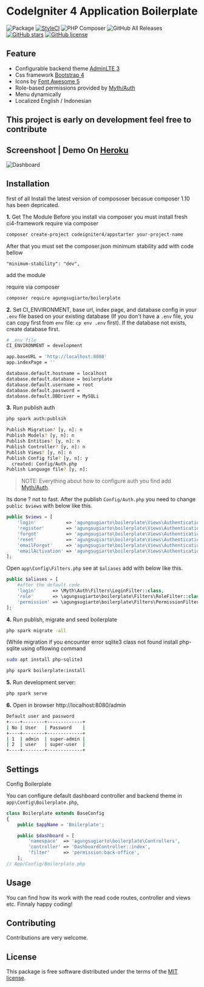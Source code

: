 
CodeIgniter 4 Application Boilerplate
=====================================
![Package](https://img.shields.io/badge/Package-agungsugiarto%2Fboilerplate-light.svg)
[![StyleCI](https://github.styleci.io/repos/243432201/shield?branch=master)](https://github.styleci.io/repos/243432201)
![PHP Composer](https://github.com/agungsugiarto/boilerplate/workflows/PHP%20Composer/badge.svg)
![GitHub All Releases](https://img.shields.io/github/downloads/agungsugiarto/boilerplate/total)
[![GitHub stars](https://img.shields.io/github/stars/agungsugiarto/boilerplate)](https://github.com/agungsugiarto/boilerplate/stargazers)
[![GitHub license](https://img.shields.io/github/license/agungsugiarto/boilerplate)](https://github.com/agungsugiarto/boilerplate/blob/master/LICENSE.md)

Feature
-------
* Configurable backend theme [AdminLTE 3](https://adminlte.io/docs/3.0/)
* Css framework [Bootstrap 4](https://getbootstrap.com/)
* Icons by [Font Awesome 5](https://fontawesome.com/)
* Role-based permissions provided by [Myth/Auth](https://github.com/lonnieezell/myth-auth)
* Menu dynamically
* Localized English / Indonesian

This project is early on development feel free to contribute
------------------------------------------------------------
Screenshoot | Demo On [Heroku](https://boilerplate-codeigniter4.herokuapp.com/)
-------------------------------------------------------------------------------
![Dashboard](.github/dashboard.png?raw=true)

Installation
------------
first of all Install the latest version of compososer becasue composer 1.10 has been depricated.

**1.** Get The Module
Before you install via composer you must install fresh ci4-framework 
 require via composer

```bash
composer create-project codeigniter4/appstarter your-project-name
```
After that you must set the composer.json minimum stability add with code bellow
```
"minimum-stability": "dev",
```
 
 add the module
 
 require via composer

```bash
composer require agungsugiarto/boilerplate
```

**2.** Set CI_ENVIRONMENT, base url, index page, and database config in your `.env` file based on your existing database (If you don't have a `.env` file, you can copy first from `env` file: `cp env .env` first). If the database not exists, create database first.

```bash
# .env file
CI_ENVIRONMENT = development

app.baseURL = 'http://localhost:8080'
app.indexPage = ''

database.default.hostname = localhost
database.default.database = boilerplate
database.default.username = root
database.default.password =
database.default.DBDriver = MySQLi
```
**3.** Run publish auth
```bash
php spark auth:publsih

Publish Migration? [y, n]: n
Publish Models? [y, n]: n
Publish Entities? [y, n]: n
Publish Controller? [y, n]: n
Publish Views? [y, n]: n
Publish Config file? [y, n]: y
  created: Config/Auth.php
Publish Language file? [y, n]:
```

> NOTE: Everything about how to configure auth you find add [Myth/Auth](https://github.com/lonnieezell/myth-auth).


Its done ? not to fast. After the publish `Config/Auth.php` you need to change
`public $views` with below like this.
```php
public $views = [
    'login'           => 'agungsugiarto\boilerplate\Views\Authentication\login',
    'register'        => 'agungsugiarto\boilerplate\Views\Authentication\register',
    'forgot'          => 'agungsugiarto\boilerplate\Views\Authentication\forgot',
    'reset'           => 'agungsugiarto\boilerplate\Views\Authentication\reset',
    'emailForgot'     => 'agungsugiarto\boilerplate\Views\Authentication\emails\fogot',
    'emailActivation' => 'agungsugiarto\boilerplate\Views\Authentication\emails\acivation',
];
```

Open `app\Config\Filters.php` see at `$aliases` add with below like this.
```php
public $aliases = [
	#after the default code
	'login'      => \Myth\Auth\Filters\LoginFilter::class,
	'role'       => \agungsugiarto\boilerplate\Filters\RoleFilter::class,
	'permission' => \agungsugiarto\boilerplate\Filters\PermissionFilter::class,
];
```

**4.** Run publish, migrate and seed boilerplate
```bash
php spark migrate -all
```
(While migration if you encounter error sqlite3 class not found install php-sqlite using ofllowing command

```bash
sudo apt install php-sqlite3
```



```bash
php spark boilerplate:install
```

**5.** Run development server:

```bash
php spark serve
```

**6.** Open in browser http://localhost:8080/admin
```bash
Default user and password
+----+--------+-------------+
| No | User   | Password    |
+----+--------+-------------+
| 1  | admin  | super-admin |
| 2  | user   | super-user  |
+----+--------+-------------+
```

Settings
--------

Config Boilerplate

You can configure default dashboard controller and backend theme in `app\Config\Boilerplate.php`,

```php
class Boilerplate extends BaseConfig
{
    public $appName = 'Boilerplate';

    public $dashboard = [
        'namespace'  => 'agungsugiarto\boilerplate\Controllers',
        'controller' => 'DashboardController::index',
        'filter'     => 'permission:back-office',
    ];
// App/Config/Boilerplate.php
```

Usage
-----
You can find how its work with the read code routes, controller and views etc. Finnaly happy coding!

Contributing
------------
Contributions are very welcome.

License
-------

This package is free software distributed under the terms of the [MIT license](LICENSE.md).
